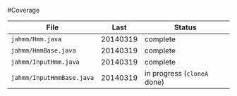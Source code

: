 #Coverage

| File	| Last	| Status	|
|---	|---	|---	|
| `jahmm/Hmm.java`	| 20140319	| complete	|
| `jahmm/HmmBase.java`	| 20140319	| complete	|
| `jahmm/InputHmm.java`	| 20140319	| complete	|
| `jahmm/InputHmmBase.java`	| 20140319	| in progress (`cloneA` done)	|
